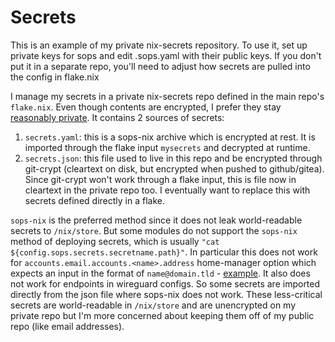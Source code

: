 # Secrets

This is an example of my private nix-secrets repository. To use it, set up private keys for sops and edit .sops.yaml with their public keys. If you don't put it in a separate repo, you'll need to adjust how secrets are pulled into the config in flake.nix


I manage my secrets in a private nix-secrets repo defined in the main repo's `flake.nix`. Even though contents are encrypted, I prefer they stay [reasonably private](https://github.com/getsops/sops?tab=readme-ov-file#weak-aes-cryptography). It contains 2 sources of secrets:

1. `secrets.yaml`: this is a sops-nix archive which is encrypted at rest. It is imported through the flake input `mysecrets` and decrypted at runtime.
2. `secrets.json`: this file used to live in this repo and be encrypted through git-crypt (cleartext on disk, but encrypted when pushed to github/gitea). Since git-crypt won't work through a flake input, this is file now in cleartext in the private repo too. I eventually want to replace this with secrets defined directly in a flake.

`sops-nix` is the preferred method since it does not leak world-readable secrets to `/nix/store`. But some modules do not support the `sops-nix` method of deploying secrets, which is usually `"cat ${config.sops.secrets.secretname.path}"`. In particular this does not work for `accounts.email.accounts.<name>.address` home-manager option which expects an input in the format of `name@domain.tld` - [example](https://discourse.nixos.org/t/is-there-a-way-to-configure-email-accounts-without-putting-personal-info-in-cleartext-home-manager/41216/2). It also does not work for endpoints in wireguard configs. So some secrets are imported directly from the json file where sops-nix does not work. These less-critical secrets are world-readable in `/nix/store` and are unencrypted on my private repo but I'm more concerned about keeping them off of my public repo (like email addresses).
